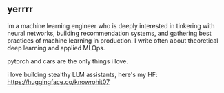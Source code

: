 ## yerrrr   

im a machine learning engineer who is deeply interested in tinkering with neural networks, building recommendation systems, and gathering best practices of machine learning in production. I write often about theoretical deep learning and applied MLOps.

pytorch and cars are the only things i love.

i love building stealthy LLM assistants, here's my HF: https://huggingface.co/knowrohit07




